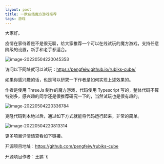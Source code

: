 ```yaml
---
layout: post
title: 一款在线魔方游戏推荐
tags: 游戏
---
```


大家好。

疫情在家待着是不是很无聊，给大家推荐一个可以在线试玩的魔方游戏，支持任意阶级的设置，新手和老手都适合。

![image-20220504220045353](https://7465-test-3c9b5e-1-1301419220.tcb.qcloud.la/images/compress_image-20220504220045353.png)

访问以下网址就可以试玩：https://pengfeiw.github.io/rubiks-cube/

如果你感兴趣的话，也是可以研究一下作者是如何实现上述效果的。

作者是使用 ThreeJs 制作的魔方游戏，代码使用 Typescript 写的，整体代码不算特别多，感兴趣的同学还是很推荐研究一下的，当然试玩也是很有趣的。

![image-20220504220336784](https://7465-test-3c9b5e-1-1301419220.tcb.qcloud.la/images/compress_image-20220504220336784.png)

克隆代码到本地以后，通过如下方式就能将代码运行起来，非常的简单。

![image-20220504220813314](https://7465-test-3c9b5e-1-1301419220.tcb.qcloud.la/images/compress_image-20220504220813314.png)

更多项目详情请查看如下链接。

开源项目地址：https://github.com/pengfeiw/rubiks-cube

开源项目作者：王鹏飞